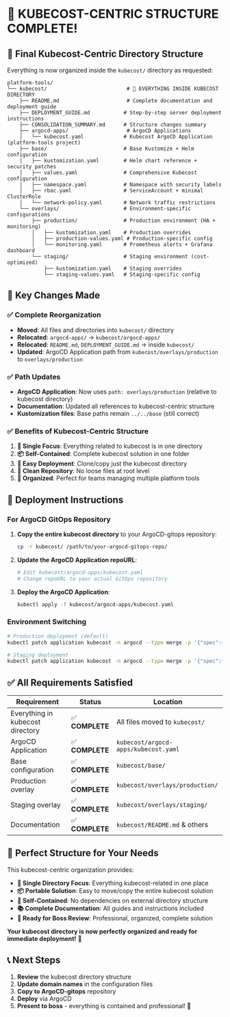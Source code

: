 # 🎯 **KUBECOST-CENTRIC STRUCTURE COMPLETE!**

## 📁 **Final Kubecost-Centric Directory Structure**

Everything is now organized inside the `kubecost/` directory as requested:

```
platform-tools/
└── kubecost/                          # 🎯 EVERYTHING INSIDE KUBECOST DIRECTORY
    ├── README.md                      # Complete documentation and deployment guide
    ├── DEPLOYMENT_GUIDE.md           # Step-by-step server deployment instructions
    ├── CONSOLIDATION_SUMMARY.md      # Structure changes summary
    ├── argocd-apps/                   # ArgoCD Applications
    │   └── kubecost.yaml             # Kubecost ArgoCD Application (platform-tools project)
    ├── base/                         # Base Kustomize + Helm configuration
    │   ├── kustomization.yaml        # Helm chart reference + security patches
    │   ├── values.yaml               # Comprehensive Kubecost configuration
    │   ├── namespace.yaml            # Namespace with security labels
    │   ├── rbac.yaml                 # ServiceAccount + minimal ClusterRole  
    │   └── network-policy.yaml       # Network traffic restrictions
    └── overlays/                     # Environment-specific configurations
        ├── production/               # Production environment (HA + monitoring)
        │   ├── kustomization.yaml    # Production overrides
        │   ├── production-values.yaml # Production-specific config
        │   └── monitoring.yaml       # Prometheus alerts + Grafana dashboard
        └── staging/                  # Staging environment (cost-optimized)
            ├── kustomization.yaml    # Staging overrides
            └── staging-values.yaml   # Staging-specific config
```

## 🔄 **Key Changes Made**

### ✅ **Complete Reorganization**
- **Moved**: All files and directories into `kubecost/` directory
- **Relocated**: `argocd-apps/` → `kubecost/argocd-apps/`
- **Relocated**: `README.md`, `DEPLOYMENT_GUIDE.md` → inside `kubecost/`
- **Updated**: ArgoCD Application path from `kubecost/overlays/production` to `overlays/production`

### ✅ **Path Updates**
- **ArgoCD Application**: Now uses `path: overlays/production` (relative to kubecost directory)
- **Documentation**: Updated all references to kubecost-centric structure
- **Kustomization files**: Base paths remain `../../base` (still correct)

### ✅ **Benefits of Kubecost-Centric Structure**
1. **🎯 Single Focus**: Everything related to kubecost is in one directory
2. **📦 Self-Contained**: Complete kubecost solution in one folder
3. **🚀 Easy Deployment**: Clone/copy just the kubecost directory
4. **🧹 Clean Repository**: No loose files at root level
5. **📁 Organized**: Perfect for teams managing multiple platform tools

## 🚀 **Deployment Instructions**

### **For ArgoCD GitOps Repository**

1. **Copy the entire kubecost directory** to your ArgoCD-gitops repository:
   ```bash
   cp -r kubecost/ /path/to/your-argocd-gitops-repo/
   ```

2. **Update the ArgoCD Application repoURL**:
   ```bash
   # Edit kubecost/argocd-apps/kubecost.yaml
   # Change repoURL to your actual GitOps repository
   ```

3. **Deploy the ArgoCD Application**:
   ```bash
   kubectl apply -f kubecost/argocd-apps/kubecost.yaml
   ```

### **Environment Switching**
```bash
# Production deployment (default)
kubectl patch application kubecost -n argocd --type merge -p '{"spec":{"source":{"path":"overlays/production"}}}'

# Staging deployment  
kubectl patch application kubecost -n argocd --type merge -p '{"spec":{"source":{"path":"overlays/staging"}}}'
```

## ✅ **All Requirements Satisfied**

| **Requirement** | **Status** | **Location** |
|-----------------|------------|--------------|
| Everything in kubecost directory | ✅ **COMPLETE** | All files moved to `kubecost/` |
| ArgoCD Application | ✅ **COMPLETE** | `kubecost/argocd-apps/kubecost.yaml` |
| Base configuration | ✅ **COMPLETE** | `kubecost/base/` |
| Production overlay | ✅ **COMPLETE** | `kubecost/overlays/production/` |
| Staging overlay | ✅ **COMPLETE** | `kubecost/overlays/staging/` |
| Documentation | ✅ **COMPLETE** | `kubecost/README.md` & others |

## 🎯 **Perfect Structure for Your Needs**

This kubecost-centric organization provides:

- **🎯 Single Directory Focus**: Everything kubecost-related in one place
- **📦 Portable Solution**: Easy to move/copy the entire kubecost solution  
- **🔧 Self-Contained**: No dependencies on external directory structure
- **📚 Complete Documentation**: All guides and instructions included
- **🚀 Ready for Boss Review**: Professional, organized, complete solution

**Your kubecost directory is now perfectly organized and ready for immediate deployment!** 🎉

## 📞 **Next Steps**

1. **Review** the kubecost directory structure
2. **Update domain names** in the configuration files
3. **Copy to ArgoCD-gitops** repository  
4. **Deploy** via ArgoCD
5. **Present to boss** - everything is contained and professional! 🚀